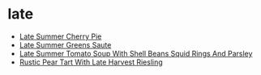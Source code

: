 # late

 * [Late Summer Cherry Pie](index/l/late-summer-cherry-pie-108474.json)
 * [Late Summer Greens Saute](index/l/late-summer-greens-saute-367172.json)
 * [Late Summer Tomato Soup With Shell Beans Squid Rings And Parsley](index/l/late-summer-tomato-soup-with-shell-beans-squid-rings-and-parsley-243585.json)
 * [Rustic Pear Tart With Late Harvest Riesling](index/r/rustic-pear-tart-with-late-harvest-riesling-107175.json)
